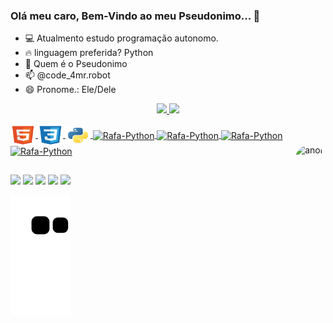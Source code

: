 ### Olá meu caro, Bem-Vindo ao meu Pseudonimo... 👋

- 💻 Atualmento estudo programação autonomo.
- 🔥 linguagem preferida? Python 
- 💬 Quem é o Pseudonimo
- 📫 @code_4mr.robot
- 😄 Pronome.: Ele/Dele
 
 <div align="center">
  <a href="https://github.com/MatheusEstrela-dev">
  <img height="130em" src="https://github-readme-stats.vercel.app/api?username=matheusestrela-dev&show_icons=true&theme=dark&include_all_commits=true&count_private=true"/>
  <img height="130em" src="https://github-readme-stats.vercel.app/api/top-langs/?username=matheusestrela-dev&layout=compact&langs_count=7&theme=dark"/>
</div>
<div style="display: inline_block"><br>
  <img align="center" alt="Rafa-HTML" height="30" width="40" src="https://raw.githubusercontent.com/devicons/devicon/master/icons/html5/html5-original.svg">
  <img align="center" alt="Rafa-CSS" height="30" width="40" src="https://raw.githubusercontent.com/devicons/devicon/master/icons/css3/css3-original.svg">
  <img align="center" alt="Rafa-Python" height="30" width="40" src="https://raw.githubusercontent.com/devicons/devicon/master/icons/python/python-original.svg">
 <img align="center" alt="Rafa-Python" height="30" width="40" src="https://cdn.jsdelivr.net/gh/devicons/devicon/icons/postgresql/postgresql-original.svg" />
  <img align="center" alt="Rafa-Python" height="30" width="40" src="https://cdn.jsdelivr.net/gh/devicons/devicon/icons/photoshop/photoshop-line.svg">
  <img align="center" alt="Rafa-Python" height="30" width="40" src="https://cdn.jsdelivr.net/gh/devicons/devicon/icons/raspberrypi/raspberrypi-original.svg">
 <img align="center" alt="Rafa-Python" height="30" width="40" src="https://cdn.jsdelivr.net/gh/devicons/devicon/icons/figma/figma-original.svg" >
  <img align="right" alt="anon" height="150" style="border-radius:50px;" src="https://seeklogo.com/images/A/anonymous-logo-7E968E8797-seeklogo.com.png">
  
</div>
  
  ##
 
<div> 
  
  <a href="https://www.instagram.com/arte_com_estrela/" target="_blank"><img src="https://img.shields.io/badge/-Instagram-%23E4405F?style=for-the-badge&logo=instagram&logoColor=white" target="_blank"></a>
  <a href="https://www.behance.net/9bac87a4" target="_blank"><img src="https://img.shields.io/badge/-Behance-blue?style=for-the-badge&logo=behance&logoColor=white" target="_blank"></a> 
 <a href="https://t.me/Matheus_Estrela" target="_blank"><img src="https://img.shields.io/badge/Telegram-2CA5E0?style=for-the-badge&logo=telegram&logoColor=white" target="_blank"></a> 
  <a href = "mailto:omatheusestrela@gmail.com"><img src="https://img.shields.io/badge/-Gmail-%23333?style=for-the-badge&logo=gmail&logoColor=white" target="_blank"></a>
  <a href="https://www.linkedin.com/in/matheus-estrela-32072a104/" target="_blank"><img src="https://img.shields.io/badge/-LinkedIn-%230077B5?style=for-the-badge&logo=linkedin&logoColor=white" target="_blank"></a> 
 
  ![Snake animation](https://github.com/rafaballerini/rafaballerini/blob/output/github-contribution-grid-snake.svg)
 
</div>
